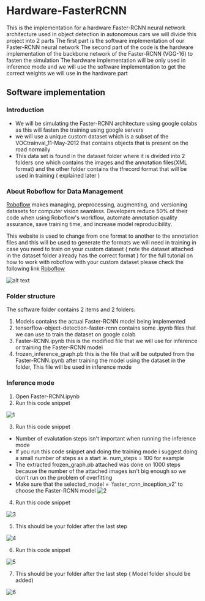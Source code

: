 # Hardware-FasterRCNN
This is the implementation for a hardware Faster-RCNN neural network architecture used in object detection in autonomous cars we will divide this project into 2 parts
The first part is the software implementation of our Faster-RCNN neural network
The second part of the code is the hardware implementation of the backbone network of the Faster-RCNN (VGG-16) to fasten the simulation 
The hardware implementation will be only used in inference mode and we will use the software implementation to get the correct weights we will 
use in the hardware part


## Software implementation

### Introduction


* We will be simulating the Faster-RCNN architecture using google colabs as this will fasten the training using google servers
* we will use a unique custom dataset which is a subset of the VOCtrainval_11-May-2012 that contains objects that is present on the road normally 
* This data set is found in the dataset folder where it is divided into 2 folders one which contains the images and the annotation files(XML format) and the 
other folder contains the tfrecord format that will be used in training ( explained later )


### About Roboflow for Data Management

[Roboflow](https://roboflow.ai) makes managing, preprocessing, augmenting, and versioning datasets for computer vision seamless.
Developers reduce 50% of their code when using Roboflow's workflow, automate annotation quality assurance, save training time, and increase model reproducibility.

This website is used to change from one format to another to the annotation files and this will be used to generate the formats we will need in training 
in case you need to train on your custom dataset ( note the dataset attached in the dataset folder already has the correct format )
for the full tutorial on how to work with roboflow with your custom dataset please check the following link [Roboflow](https://blog.roboflow.ai/getting-started-with-roboflow/)

![alt text](https://i.imgur.com/WHFqYSJ.png)


### Folder structure 

 
 The software folder contains 2 items and 2 folders:
 1. Models contains the actual Faster-RCNN model being implemented 
 2. tensorflow-object-detection-faster-rcnn contains some .ipynb files that we can use to train the dataset on google colab 
 3. Faster-RCNN.ipynb this is the modified file that we will use for inference or training the Faster-RCNN model
 4. frozen_inference_graph.pb this is the file that will be outputed from the Faster-RCNN.ipynb after training the model using the dataset in the folder, This file will be used in inference mode
 
### Inference mode

1. Open Faster-RCNN.ipynb
2. Run this code snippet 

 ![1](https://user-images.githubusercontent.com/65522542/84104467-08b05e00-aa16-11ea-976e-d5e781555cd4.PNG)

3. Run this code snippet 
 * Number of evalutation steps isn't important when running the inference mode
 * If you run this code snippet and doing the training mode i suggest doing a small number of steps as a start ie. num_steps = 100 for example
 * The extracted frozen_graph.pb attached was done on 1000 steps because the number of the attached images isn't big enough so we don't run on the problem of overfitting
 * Make sure that the selected_model = 'faster_rcnn_inception_v2' to choose the Faster-RCNN model
  ![2](https://user-images.githubusercontent.com/65522542/84105102-9b053180-aa17-11ea-9251-2b4d324c9f34.PNG)
  
4. Run this code snippet

 ![3](https://user-images.githubusercontent.com/65522542/84105675-4cf12d80-aa19-11ea-89ef-ef27a78664e9.PNG)
 
5. This should be your folder after the last step
 
 ![4](https://user-images.githubusercontent.com/65522542/84105780-a22d3f00-aa19-11ea-9945-2ddf8220d7f4.PNG)
 
6. Run this code snippet 

 ![5](https://user-images.githubusercontent.com/65522542/84105992-3bf4ec00-aa1a-11ea-9b2d-a62e30e4f467.PNG)
 
7. This should be your folder after the last step ( Model folder should be added)

 ![6](https://user-images.githubusercontent.com/65522542/84106084-7ced0080-aa1a-11ea-9f56-36a2289f7ada.PNG)



















 

